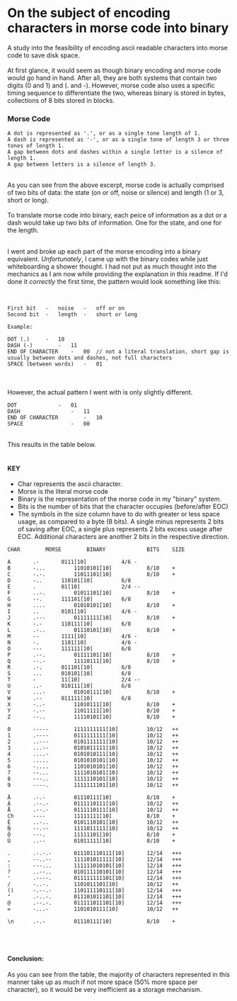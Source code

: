 # On the subject of encoding characters in morse code into binary
A study into the feasibility of encoding ascii readable characters into morse code to save disk space.
<br><br>
At first glance, it would seem as though binary encoding and morse code would go hand in hand. After all, they are both systems that contain two digits (0 and 1) and (. and -). However, morse code also uses a specific timing sequence to differentiate the two, whereas binary is stored in bytes, collections of 8 bits stored in blocks.
<br>

### Morse Code
```
A dot is represented as '.', or as a single tone length of 1.
A dash is represented as '-', or as a single tone of length 3 or three tones of length 1.
A gap between dots and dashes within a single letter is a silence of length 1.
A gap between letters is a silence of length 3.
```

<br>
As you can see from the above excerpt, morse code is actually comprised of two bits of data: the state (on or off, noise or silence) and length (1 or 3, short or long).
<br><br>
To translate morse code into binary, each peice of information as a dot or a dash would take up two bits of information. One for the state, and one for the length.
<br><br>

I went and broke up each part of the morse encoding into a binary equivalent. 
*Unfortunately*, I came up with the binary codes while just whiteboarding a shower thought. I had not put as much thought into the mechanics as I am now while providing the explanation in this readme. If I'd done it *correctly* the first time, the pattern would look something like this: 

<br>

```
First bit	-	noise	-	off or on
Second bit	-	length	-	short or long

Example:

DOT	(.)		-	10
DASH (-)		-	11
END OF CHARACTER	-	00	// not a literal translation, short gap is usually between dots and dashes, not full characters
SPACE (between words)	-	01
```

<br><br>
However, the actual pattern I went with is only slightly different.

```
DOT				-	01
DASH				-	11
END OF CHARACTER		-	10
SPACE				-	00
```

<br>
This results in the table below.
<br><br>

#### KEY
- Char represents the ascii character.
- Morse is the literal morse code
- Binary is the representation of the morse code in my "binary" system.
- Bits is the number of bits that the character occupies (before/after EOC)
- The symbols in the size column have to do with greater or less space usage, as compared to a byte (8 bits). A single minus represents 2 bits of saving after EOC, a single plus represents 2 bits excess usage after EOC. Additional characters are another 2 bits in the respective direction.

```
CHAR		MORSE		 BINARY				BITS	SIZE

A		.-		 0111[10]			4/6	-
B		-...		 11010101[10]			8/10	+
C		-.-.		 11011101[10]			8/10	+
D		-..		 110101[10]			6/8		
E		.		 01[10]				2/4	--
F		..-.		 01011101[10]			8/10	+
G		--.		 111101[10]			6/8		
H		....		 01010101[10]			8/10	+
I		..		 0101[10]			4/6	-
J		.---		 01111111[10]			8/10	+
K		-.-		 110111[10]			6/8		
L		.-..		 01110101[10]			8/10	+
M		--		 1111[10]			4/6	-
N		-.		 1101[10]			4/6	-
O		---		 111111[10]			6/8		
P		.--.		 01111101[10]			8/10	+
Q		--.-		 11110111[10]			8/10	+
R		.-.		 011101[10]			6/8		
S		...		 010101[10]			6/8		
T		-		 11[10]				2/4	--
U		..-		 010111[10]			6/8		
V		...-		 01010111[10]			8/10	+
W		.--		 011111[10]			6/8		
X		-..-		 11010111[10]			8/10	+
Y		-.--		 11011111[10]			8/10	+
Z		--..		 11110101[10]			8/10	+

0		-----		 1111111111[10]			10/12	++
1		.----		 0111111111[10]			10/12	++
2		..---		 0101111111[10]			10/12	++
3		...--		 0101011111[10]			10/12	++
4		....-		 0101010111[10]			10/12	++
5		.....		 0101010101[10]			10/12	++
6		-....		 1101010101[10]			10/12	++
7		--...		 1111010101[10]			10/12	++
8		---..		 1111110101[10]			10/12	++
9		----.		 1111111101[10]			10/12	++

Ä		.-.-		 01110111[10]			8/10	+
Á		.--.-		 0111110111[10]			10/12	++
Å		.--.-		 0111110111[10]			10/12	++
Ch		----		 11111111[10]			8/10	+
É		..-..		 0101110101[10]			10/12	++
Ñ		--.--		 1111011111[10]			10/12	++
Ö		---.		 11111101[10]			8/10	+
Ü		..--		 01011111[10]			8/10	+
 		
.		.-.-.-		 011101110111[10]		12/14	+++
,		--..--		 111101011111[10]		12/14	+++
:		---...		 111111010101[10]		12/14	+++
?		..--..		 010111110101[10]		12/14	+++
'		.----.		 011111111101[10]		12/14	+++
/		-..-.		 1101011101[10]			10/12	++
()		-.--.-		 110111110111[10]		12/14	+++
"		.-..-.		 011101011101[10]		12/14	+++
@		.--.-.		 011111011101[10]		12/14	+++
=		-...-		 1101010111[10]			10/12	++
 		
\n		.-.-		 01110111[10]			8/10	+
``` 
<br><br>
#### Conclusion:
As you can see from the table, the majority of characters represented in this manner take up as much if not more space (50% more space per character), so it would be very inefficient as a storage mechanism.
